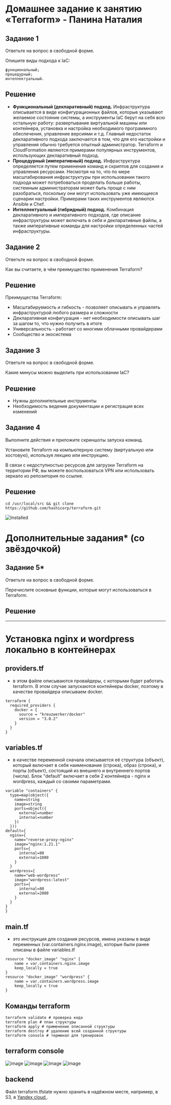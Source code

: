 # Домашнее задание к занятию «Terraform» - Панина Наталия

## Задание 1

Ответьте на вопрос в свободной форме.

Опишите виды подхода к IaC:

    функциональный;
    процедурный;
    интеллектуальный.

## Решение

- **Функциональный (декларативный) подход.** Инфраструктура описывается в виде конфигурационных файлов, которые указывают желаемое состояние системы, а инструменты IaC берут на себя всю остальную работу: развертывание виртуальной машины или контейнера, установка и настройка необходимого программного обеспечения, управление версиями и т.д. Главный недостаток декларативного подхода заключается в том, что для его настройки и управления обычно требуется опытный администратор. Terraform и CloudFormation являются примерами популярных инструментов, использующих декларативный подход.
- **Процедурный (императивный) подход.** Инфраструктура определяется путем применения команд и скриптов для создания и управления ресурсами. Несмотря на то, что по мере масштабирования инфраструктуры при использовании такого подхода может потребоваться проделать больше работы, системным администраторам может быть проще с ним разобраться, поскольку они могут использовать уже имеющиеся сценарии настройки. Примерами таких инструментов являются Ansible и Chef.
- **Интеллектуальный (гибридный) подход.** Комбинация декларативного и императивного подходов, где описание инфраструктуры может включать в себя и декларативные файлы, а также императивные команды для настройки определенных частей инфраструктуры.

## Задание 2

Ответьте на вопрос в свободной форме.

Как вы считаете, в чём преимущество применения Terraform?

## Решение

Преимущества Terraform:  

- Масштабируемость и гибкость - позволяет описывать и управлять инфраструктурой любого размера и сложности
- Декларативная конфигурация - нет необходимости описывать шаг за шагом то, что нужно получить в итоге
- Универсальность - работает со многими облачными провайдерами
- Сообщество и экосистема

## Задание 3

Ответьте на вопрос в свободной форме.

Какие минусы можно выделить при использовании IaC?

## Решение

- Нужны дополнительные инструменты
- Необходимость ведения документации и регистрация всех изменений

## Задание 4

Выполните действия и приложите скриншоты запуска команд.

Установите Terraform на компьютерную систему (виртуальную или хостовую), используя лекцию или инструкцию.

В связи с недоступностью ресурсов для загрузки Terraform на территории РФ, вы можете воспользоваться VPN или использовать зеркало из репозитория по ссылке.

## Решение

    cd /usr/local/src && git clone https://github.com/hashicorp/terraform.git

![Installed](https://github.com/nataliya-panina/cicd/blob/main/Terraform/Terraform_installed.png)

# Дополнительные задания* (со звёздочкой)

## Задание 5*

Ответьте на вопрос в свободной форме.

Перечислите основные функции, которые могут использоваться в Terraform.

## Решение

---
# Установка nginx и wordpress локально в контейнерах


## providers.tf
  - в этом файле описываются провайдеры, с которыми будет работать terraform. В этом случае запускаются контейнеры docker, поэтому в качестве провайдера описываем docker.
```hcl
terraform {
  required_providers {
    docker = {
      source = "kreuzwerker/docker"
      version = "3.0.2"
    }
  }
}
```

## variables.tf
  - в качестве переменной сначала описывается её структура (объект), который включает в себя наименование (строка), образ (строка), и порты (объект), состоящий из внешнего и внутреннего портов (числа). Блок "default" включает в себя 2 контейнера - nginx и wordpress, каждый со своими параметрами.
```hcl
variable "containers" {
  type=map(object({
    name=string
    image=string
    ports=object({
      external=number
      internal=number
    })
  }))
default={
  nginx={
    name="reverse-proxy-nginx"
    image="nginx:1.21.1"
    ports={
      internal=80
      external=1080
    }
  }
  wordpress={
    name="web-wordpress"
    image="wordpress:latest"
    ports={
      internal=80
      external=2080
    }
  }
}
}
```
## main.tf
  - это инструкция для создания ресурсов, имена указаны в виде переменных (var.containers.nginx.image), которые были ранее описаны в файле variables.tf
```hcl
resource "docker_image" "nginx" {
    name = var.containers.nginx.image
    keep_locally = true
}
resource "docker_image" "wordpress" {
    name = var.containers.wordpress.image
    keep_locally = true
}
```
## Команды terraform
```hcl
terraform validate # проверка кода
terraform plan # план структуры
terraform apply # применение описанной структуры
terraform destroy # удаление всей созданной структуры
terraform console # терминал для тренировок
```

## terraform console
![image](https://github.com/user-attachments/assets/cc558432-ded2-4b0b-876b-2603f7af66c0)
![image](https://github.com/user-attachments/assets/4c755931-c709-40cf-a851-10d7917d1143)
![image](https://github.com/user-attachments/assets/7b980b77-51a9-4ef1-bc6c-22d06bed0657)
![image](https://github.com/user-attachments/assets/919789bb-24be-40d9-a86e-48914bf41123)
## backend
Файл terraform.tfstate нужно хранить в надёжном месте, например, в S3, в [ Yandex cloud ](https://console.yandex.cloud/folders/b1ghpsbumf7efm6d0s33/storage/buckets).

